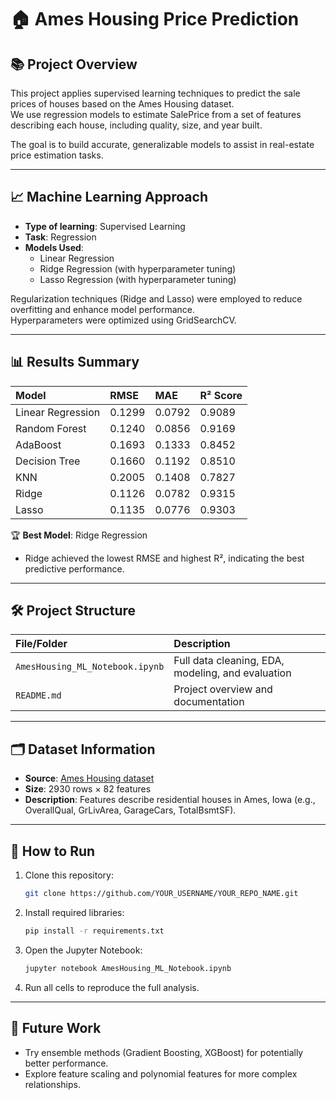 # 🏠 Ames Housing Price Prediction

## 📚 Project Overview
This project applies supervised learning techniques to predict the sale prices of houses based on the Ames Housing dataset.  
We use regression models to estimate SalePrice from a set of features describing each house, including quality, size, and year built.

The goal is to build accurate, generalizable models to assist in real-estate price estimation tasks.

---

## 📈 Machine Learning Approach
- **Type of learning**: Supervised Learning
- **Task**: Regression
- **Models Used**:
  - Linear Regression
  - Ridge Regression (with hyperparameter tuning)
  - Lasso Regression (with hyperparameter tuning)

Regularization techniques (Ridge and Lasso) were employed to reduce overfitting and enhance model performance.  
Hyperparameters were optimized using GridSearchCV.

---

## 📊 Results Summary
| Model             | RMSE      | MAE       | R² Score |
|:------------------|:---------|:---------|:--------|
| Linear Regression | 0.1299   | 0.0792    | 0.9089  |
| Random Forest     | 0.1240   | 0.0856    | 0.9169  |
| AdaBoost          | 0.1693   | 0.1333    | 0.8452  |
| Decision Tree     | 0.1660   | 0.1192    | 0.8510  |
| KNN               | 0.2005   | 0.1408    | 0.7827  |
| Ridge             | 0.1126   | 0.0782    | 0.9315  |
| Lasso             | 0.1135   | 0.0776    | 0.9303  |

🏆 **Best Model**: Ridge Regression  
- Ridge achieved the lowest RMSE and highest R², indicating the best predictive performance.

---

## 🛠️ Project Structure

| File/Folder | Description |
|:------------|:------------|
| `AmesHousing_ML_Notebook.ipynb` | Full data cleaning, EDA, modeling, and evaluation |
| `README.md` | Project overview and documentation |

---

## 🗂️ Dataset Information
- **Source**: [Ames Housing dataset](https://www.kaggle.com/datasets/prevek18/ames-housing-dataset)
- **Size**: 2930 rows × 82 features
- **Description**: Features describe residential houses in Ames, Iowa (e.g., OverallQual, GrLivArea, GarageCars, TotalBsmtSF).

---

## 🚀 How to Run
1. Clone this repository:
    ```bash
    git clone https://github.com/YOUR_USERNAME/YOUR_REPO_NAME.git
    ```
2. Install required libraries:
    ```bash
    pip install -r requirements.txt
    ```
3. Open the Jupyter Notebook:
    ```bash
    jupyter notebook AmesHousing_ML_Notebook.ipynb
    ```
4. Run all cells to reproduce the full analysis.

---

## 🎯 Future Work
- Try ensemble methods (Gradient Boosting, XGBoost) for potentially better performance.
- Explore feature scaling and polynomial features for more complex relationships.

